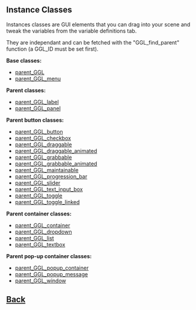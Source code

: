 ## Instance Classes

Instances classes are GUI elements that you can drag into your scene and tweak the variables from the variable definitions tab.

They are independant and can be fetched with the "GGL_find_parent" function (a GGL_ID must be set first).

**Base classes:**
- [parent_GGL](https://github.com/Ced30/GML-GUI-Library-GGL-Documentation/blob/main/API/GGL_instance/parent_GGL.md)
- [parent_GGL_menu](https://github.com/Ced30/GML-GUI-Library-GGL-Documentation/blob/main/API/GGL_instance/parent_GGL_menu.md)

**Parent classes:**
- [parent_GGL_label](https://github.com/Ced30/GML-GUI-Library-GGL-Documentation/blob/main/API/GGL_instance/parent_GGL_label.md)
- [parent_GGL_panel](https://github.com/Ced30/GML-GUI-Library-GGL-Documentation/blob/main/API/GGL_instance/parent_GGL_panel.md)

**Parent button classes:**
- [parent_GGL_button](https://github.com/Ced30/GML-GUI-Library-GGL-Documentation/blob/main/API/GGL_instance/parent_GGL_button.md)
- [parent_GGL_checkbox](https://github.com/Ced30/GML-GUI-Library-GGL-Documentation/blob/main/API/GGL_instance/parent_GGL_checkbox.md)
- [parent_GGL_draggable](https://github.com/Ced30/GML-GUI-Library-GGL-Documentation/blob/main/API/GGL_instance/parent_GGL_draggable.md)
- [parent_GGL_draggable_animated](https://github.com/Ced30/GML-GUI-Library-GGL-Documentation/blob/main/API/GGL_instance/parent_GGL_draggable_animated.md)
- [parent_GGL_grabbable](https://github.com/Ced30/GML-GUI-Library-GGL-Documentation/blob/main/API/GGL_instance/parent_GGL_grabbable.md)
- [parent_GGL_grabbable_animated](https://github.com/Ced30/GML-GUI-Library-GGL-Documentation/blob/main/API/GGL_instance/parent_GGL_grabbable_animated.md)
- [parent_GGL_maintainable](https://github.com/Ced30/GML-GUI-Library-GGL-Documentation/blob/main/API/GGL_instance/parent_GGL_maintainable.md)
- [parent_GGL_progression_bar](https://github.com/Ced30/GML-GUI-Library-GGL-Documentation/blob/main/API%20parent_GGL_progression_bar.md)
- [parent_GGL_slider](https://github.com/Ced30/GML-GUI-Library-GGL-Documentation/blob/main/API%20parent_GGL_slider.md)
- [parent_GGL_text_input_box](https://github.com/Ced30/GML-GUI-Library-GGL-Documentation/blob/main/API%20parent_GGL_text_input_box.md)
- [parent_GGL_toggle](https://github.com/Ced30/GML-GUI-Library-GGL-Documentation/blob/main/API%20parent_GGL_toggle.md)
- [parent_GGL_toggle_linked](https://github.com/Ced30/GML-GUI-Library-GGL-Documentation/blob/main/API%20parent_GGL_toggle_linked.md)

**Parent container classes:**
- [parent_GGL_container](https://github.com/Ced30/GML-GUI-Library-GGL-Documentation/blob/main/API/GGL_instance/parent_GGL_container.md)
- [parent_GGL_dropdown](https://github.com/Ced30/GML-GUI-Library-GGL-Documentation/blob/main/API/GGL_instance/parent_GGL_dropdown.md)
- [parent_GGL_list](https://github.com/Ced30/GML-GUI-Library-GGL-Documentation/blob/main/API/GGL_instance/parent_GGL_list.md)
- [parent_GGL_textbox](https://github.com/Ced30/GML-GUI-Library-GGL-Documentation/blob/main/API%20parent_GGL_textbox.md)

**Parent pop-up container classes:**
- [parent_GGL_popup_container](https://github.com/Ced30/GML-GUI-Library-GGL-Documentation/blob/main/API%20parent_GGL_popup_container.md)
- [parent_GGL_popup_message](https://github.com/Ced30/GML-GUI-Library-GGL-Documentation/blob/main/API%20parent_GGL_popup_message.md)
- [parent_GGL_window](https://github.com/Ced30/GML-GUI-Library-GGL-Documentation/blob/main/API%20parent_GGL_window.md)

## [Back](https://github.com/Ced30/GML-GUI-Library-GGL-Documentation/blob/main/README.md)
